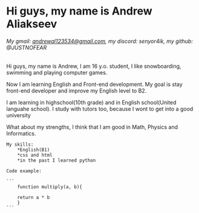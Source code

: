 # Hi guys, my name is Andrew Aliakseev
###### My gmail: andrewal123534@gmail.com, my discord: senyor4ik, my github: @JUSTNOFEAR
Hi guys, my name is Andrew, I am 16 y.o. student, I like snowboarding, swimming and playing computer games. 

Now I am learning English and Front-end development. My goal is stay front-end developer and improve my English level to B2.

I am learning in highschool(10th grade) and in English school(United languahe school). I study with tutors too, because I wont to get into a good university

What about my strengths, I think that I am good in Math, Physics and Informatics.

    My skills:
        *English(B1)
        *css and html
        *in the past I learned python

    Code example:

    ```
        function multiply(a, b){
            
        return a * b
        }
    ```

